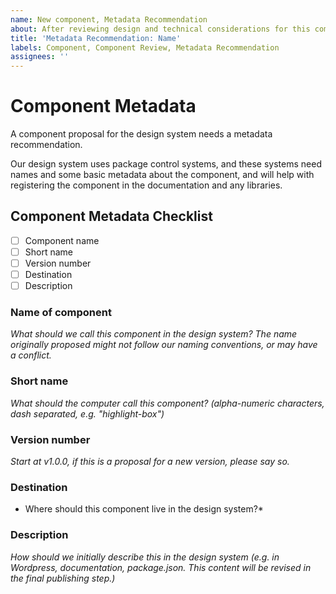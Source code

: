 ```yaml
---
name: New component, Metadata Recommendation
about: After reviewing design and technical considerations for this component, decide its name, location. This step should be done before development. Any existing code should be renamed to match whatever is decided at this step, once the naming step is finalized. This step helps with code inconsistencies.
title: 'Metadata Recommendation: Name'
labels: Component, Component Review, Metadata Recommendation
assignees: ''
---
```


# Component Metadata

A component proposal for the design system needs a metadata recommendation.

Our design system uses package control systems, and these systems need names and some basic metadata about the component, and will help with registering the component in the documentation and any libraries.

## Component Metadata Checklist
- [ ] Component name
- [ ] Short name
- [ ] Version number
- [ ] Destination
- [ ] Description

### Name of component
*What should we call this component in the design system? The name originally proposed might not follow our naming conventions, or may have a conflict.*

### Short name
*What should the computer call this component? (alpha-numeric characters, dash separated, e.g. "highlight-box")* 

### Version number
*Start at v1.0.0, if this is a proposal for a new version, please say so.*

### Destination
* Where should this component live in the design system?* 

### Description
*How should we initially describe this in the design system (e.g. in Wordpress, documentation, package.json. This content will be revised in the final publishing step.)*
